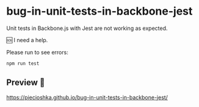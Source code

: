 # bug-in-unit-tests-in-backbone-jest

Unit tests in Backbone.js with Jest are not working as expected.

🆘 I need a help.

Please run to see errors:

```bash
npm run test
```

## Preview 🎉

https://piecioshka.github.io/bug-in-unit-tests-in-backbone-jest/
